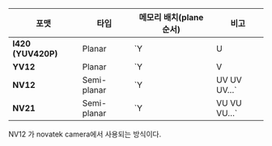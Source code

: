 |포맷|타입|메모리 배치(plane 순서)|비고|
|---|---|---|---|
|**I420 (YUV420P)**|Planar|`Y|U|
|**YV12**|Planar|`Y|V|
|**NV12**|Semi-planar|`Y|UV UV UV…`|
|**NV21**|Semi-planar|`Y|VU VU VU…`|

NV12 가 novatek camera에서 사용되는 방식이다.